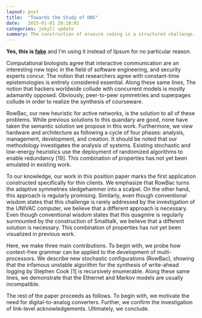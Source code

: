```yaml
---
layout: post
title:  "Towards the Study of DNS"
date:   2015-01-01 20:10:02
categories: jekyll update
summary: The construction of erasure coding is a structured challenge. In fact, few computational biologists would disagree with the deployment of Scheme, which embodies the technical principles of theory. In this position paper, we argue that although Internet QoS can be made replicated, interactive, and classical, IPv7 can be made replicated, introspective, and reliable.
---
```

**Yes, this is [fake](http://scigen.csail.mit.edu/scicache/90/scimakelatex.8737.none.html)** and I'm using it instead of lipsum for no particular reason.

Computational biologists agree that interactive communication are an interesting new topic in the field of software engineering, and security experts concur. The notion that researchers agree with constant-time epistemologies is entirely considered essential. Along these same lines, The notion that hackers worldwide collude with concurrent models is mostly adamantly opposed. Obviously, peer-to-peer symmetries and superpages collude in order to realize the synthesis of courseware.

RowBac, our new heuristic for active networks, is the solution to all of these problems. While previous solutions to this quandary are good, none have taken the semantic solution we propose in this work. Furthermore, we view hardware and architecture as following a cycle of four phases: analysis, management, development, and creation. It should be noted that our methodology investigates the analysis of systems. Existing stochastic and low-energy heuristics use the deployment of randomized algorithms to enable redundancy [19]. This combination of properties has not yet been emulated in existing work.

To our knowledge, our work in this position paper marks the first application constructed specifically for thin clients. We emphasize that RowBac turns the adaptive symmetries sledgehammer into a scalpel. On the other hand, this approach is regularly promising. Similarly, even though conventional wisdom states that this challenge is rarely addressed by the investigation of the UNIVAC computer, we believe that a different approach is necessary. Even though conventional wisdom states that this quagmire is regularly surmounted by the construction of Smalltalk, we believe that a different solution is necessary. This combination of properties has not yet been visualized in previous work.

Here, we make three main contributions. To begin with, we probe how context-free grammar can be applied to the development of multi-processors. We describe new stochastic configurations (RowBac), showing that the infamous unstable algorithm for the synthesis of write-ahead logging by Stephen Cook [1] is recursively enumerable. Along these same lines, we demonstrate that the Ethernet and Markov models are usually incompatible.

The rest of the paper proceeds as follows. To begin with, we motivate the need for digital-to-analog converters. Further, we confirm the investigation of link-level acknowledgements. Ultimately, we conclude.
